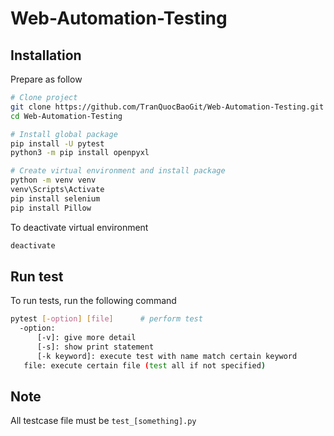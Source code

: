 # Web-Automation-Testing

## Installation

Prepare as follow

```bash
# Clone project
git clone https://github.com/TranQuocBaoGit/Web-Automation-Testing.git
cd Web-Automation-Testing

# Install global package
pip install -U pytest
python3 -m pip install openpyxl

# Create virtual environment and install package
python -m venv venv
venv\Scripts\Activate
pip install selenium
pip install Pillow
```

To deactivate virtual environment

```bash
deactivate
```

## Run test

To run tests, run the following command

```bash
pytest [-option] [file]      # perform test
  -option:
      [-v]: give more detail
      [-s]: show print statement
      [-k keyword]: execute test with name match certain keyword
   file: execute certain file (test all if not specified)
```

## Note

All testcase file must be `test_[something].py`
